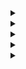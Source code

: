 <details>
   <summary> </summary>
   
</details>   

<details>
   <summary> </summary>
   
</details>   

<details>
   <summary> </summary>
   
</details>   

<details>
   <summary> </summary>
   
</details>   

<details>
   <summary> </summary>
   
</details>   
